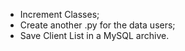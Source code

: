 - Increment Classes;
- Create another .py for the data users;
- Save Client List in a MySQL archive.